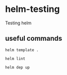 # helm-testing
Testing helm

## useful commands
```console
helm template .

helm lint

helm dep up
```
